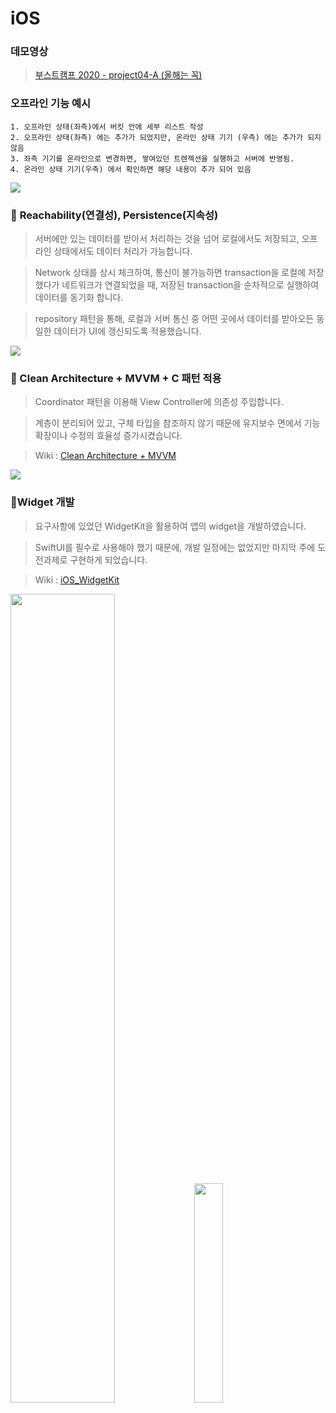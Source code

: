 # iOS

### 데모영상
> [부스트캠프 2020 - project04-A (올해는 꼭)](https://www.youtube.com/watch?v=13W6UZBxbm4)

### 오프라인 기능 예시
    1. 오프라인 상태(좌측)에서 버킷 안에 세부 리스트 작성 
    2. 오프라인 상태(좌측) 에는 추가가 되었지만, 온라인 상태 기기 (우측) 에는 추가가 되지 않음
    3. 좌측 기기를 온라인으로 변경하면, 쌓여있던 트렌젝션을 실행하고 서버에 반영됨.
    4. 온라인 상태 기기(우측) 에서 확인하면 해당 내용이 추가 되어 있음
    
![](https://i.imgur.com/YBsFq3j.gif)

### :link: **Reachability(연결성), Persistence(지속성)**

> 서버에만 있는 데이터를 받아서 처리하는 것을 넘어 로컬에서도 저장되고, 오프라인 상태에서도 데이터 처리가 가능합니다.

> Network 상태를 상시 체크하여, 통신이 불가능하면 transaction을 로컬에 저장했다가 네트워크가 연결되었을 때, 저장된 transaction을 순차적으로 실행하여 데이터를 동기화 합니다.

> repository 패턴을 통해, 로컬과 서버 통신 중 어떤 곳에서 데이터를 받아오든 동일한 데이터가 UI에 갱신되도록 적용했습니다.

![](https://i.imgur.com/Z7oKai7.png)


### **:art: Clean Architecture + MVVM + C 패턴 적용**

> Coordinator 패턴을 이용해 View Controller에 의존성 주입합니다.

> 계층이 분리되어 있고, 구체 타입을 참조하지 않기 때문에 유지보수 면에서 기능 확장이나 수정의 효율성 증가시켰습니다.

> Wiki : [Clean Architecture + MVVM](https://github.com/boostcamp-2020/Project04-A-Whale/wiki/Architecture_%EC%84%A4%EA%B3%84) 

![](https://i.imgur.com/DfUoi3B.png)


### :iphone:**Widget 개발**

> 요구사항에 있었던 WidgetKit을 활용하여 앱의 widget을 개발하였습니다.

> SwiftUI를 필수로 사용해야 했기 때문에, 개발 일정에는 없었지만 마지막 주에 도전과제로 구현하게 되었습니다.

> Wiki : [iOS_WidgetKit](https://github.com/boostcamp-2020/Project04-A-Whale/wiki/iOS_WidgetKit) 

<img src="https://i.imgur.com/vuMFLr4.jpg" width="57.6%">
<img src="https://i.imgur.com/k6C3sa9.jpg" width="30%">
